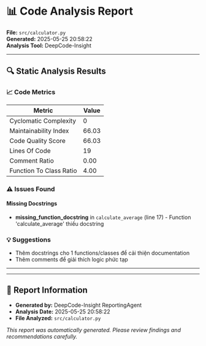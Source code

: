 # 📊 Code Analysis Report

**File:** `src/calculator.py`  
**Generated:** 2025-05-25 20:58:22  
**Analysis Tool:** DeepCode-Insight  

---

## 🔍 Static Analysis Results

### 📈 Code Metrics

| Metric | Value |
|--------|-------|
| Cyclomatic Complexity | 0 |
| Maintainability Index | 66.03 |
| Code Quality Score | 66.03 |
| Lines Of Code | 19 |
| Comment Ratio | 0.00 |
| Function To Class Ratio | 4.00 |


### ⚠️ Issues Found

#### Missing Docstrings

- **missing_function_docstring** in `calculate_average` (line 17) - Function 'calculate_average' thiếu docstring

### 💡 Suggestions

- Thêm docstrings cho 1 functions/classes để cải thiện documentation
- Thêm comments để giải thích logic phức tạp

---

---

## 📝 Report Information

- **Generated by:** DeepCode-Insight ReportingAgent
- **Analysis Date:** 2025-05-25 20:58:22
- **File Analyzed:** `src/calculator.py`

*This report was automatically generated. Please review findings and recommendations carefully.*